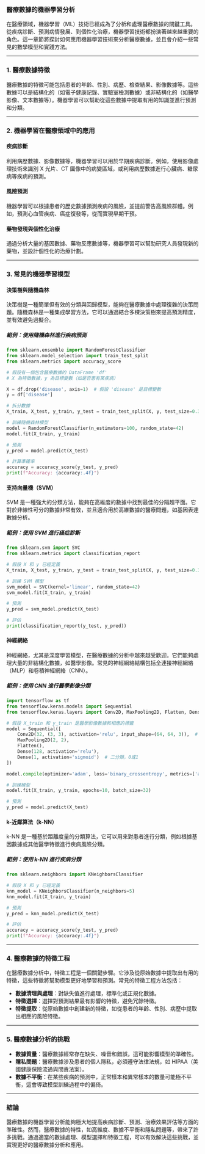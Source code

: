 ### **醫療數據的機器學習分析**

在醫療領域，機器學習（ML）技術已經成為了分析和處理醫療數據的關鍵工具。從疾病診斷、預測病情發展、到個性化治療，機器學習技術都扮演著越來越重要的角色。這一章節將探討如何應用機器學習技術來分析醫療數據，並且會介紹一些常見的數學模型和實踐方法。

---

### **1. 醫療數據特徵**

醫療數據的特徵可能包括患者的年齡、性別、病歷、檢查結果、影像數據等。這些數據可以是結構化的（如電子健康記錄、實驗室檢測數據）或非結構化的（如醫學影像、文本數據等）。機器學習可以幫助從這些數據中提取有用的知識並進行預測和分類。

---

### **2. 機器學習在醫療領域中的應用**

#### **疾病診斷**
利用病歷數據、影像數據等，機器學習可以用於早期疾病診斷。例如，使用影像處理技術來識別 X 光片、CT 圖像中的病變區域，或利用病歷數據進行心臟病、糖尿病等疾病的預測。

#### **風險預測**
機器學習可以根據患者的歷史數據預測疾病的風險，並提前警告高風險群體。例如，預測心血管疾病、癌症復發等，從而實現早期干預。

#### **藥物發現與個性化治療**
通過分析大量的基因數據、藥物反應數據等，機器學習可以幫助研究人員發現新的藥物，並設計個性化的治療計劃。

---

### **3. 常見的機器學習模型**

#### **決策樹與隨機森林**
決策樹是一種簡單但有效的分類與回歸模型，能夠在醫療數據中處理復雜的決策問題。隨機森林是一種集成學習方法，它可以通過結合多棵決策樹來提高預測精度，並有效避免過擬合。

##### **範例：使用隨機森林進行疾病預測**
```python
from sklearn.ensemble import RandomForestClassifier
from sklearn.model_selection import train_test_split
from sklearn.metrics import accuracy_score

# 假設有一個包含醫療數據的 DataFrame 'df'
# X 為特徵數據，y 為目標變數（如是否患有某疾病）

X = df.drop('disease', axis=1)  # 假設 'disease' 是目標變數
y = df['disease']

# 拆分數據
X_train, X_test, y_train, y_test = train_test_split(X, y, test_size=0.3, random_state=42)

# 訓練隨機森林模型
model = RandomForestClassifier(n_estimators=100, random_state=42)
model.fit(X_train, y_train)

# 預測
y_pred = model.predict(X_test)

# 計算準確率
accuracy = accuracy_score(y_test, y_pred)
print(f"Accuracy: {accuracy:.4f}")
```

#### **支持向量機（SVM）**
SVM 是一種強大的分類方法，能夠在高維度的數據中找到最佳的分隔超平面。它對於非線性可分的數據非常有效，並且適合用於高維數據的醫療問題，如基因表達數據分析。

##### **範例：使用 SVM 進行癌症診斷**
```python
from sklearn.svm import SVC
from sklearn.metrics import classification_report

# 假設 X 和 y 已經定義
X_train, X_test, y_train, y_test = train_test_split(X, y, test_size=0.3, random_state=42)

# 訓練 SVM 模型
svm_model = SVC(kernel='linear', random_state=42)
svm_model.fit(X_train, y_train)

# 預測
y_pred = svm_model.predict(X_test)

# 評估
print(classification_report(y_test, y_pred))
```

#### **神經網絡**
神經網絡，尤其是深度學習模型，在醫療數據的分析中越來越受歡迎。它們能夠處理大量的非結構化數據，如醫學影像。常見的神經網絡結構包括全連接神經網絡（MLP）和卷積神經網絡（CNN）。

##### **範例：使用 CNN 進行醫學影像分類**
```python
import tensorflow as tf
from tensorflow.keras.models import Sequential
from tensorflow.keras.layers import Conv2D, MaxPooling2D, Flatten, Dense

# 假設 X_train 和 y_train 是醫學影像數據和相應的標籤
model = Sequential([
    Conv2D(32, (3, 3), activation='relu', input_shape=(64, 64, 3)),  # 假設影像大小為64x64
    MaxPooling2D(2, 2),
    Flatten(),
    Dense(128, activation='relu'),
    Dense(1, activation='sigmoid')  # 二分類，0或1
])

model.compile(optimizer='adam', loss='binary_crossentropy', metrics=['accuracy'])

# 訓練模型
model.fit(X_train, y_train, epochs=10, batch_size=32)

# 預測
y_pred = model.predict(X_test)
```

#### **k-近鄰算法（k-NN）**
k-NN 是一種基於距離度量的分類算法，它可以用來對患者進行分類，例如根據基因數據或其他醫學特徵進行疾病風險分類。

##### **範例：使用 k-NN 進行疾病分類**
```python
from sklearn.neighbors import KNeighborsClassifier

# 假設 X 和 y 已經定義
knn_model = KNeighborsClassifier(n_neighbors=5)
knn_model.fit(X_train, y_train)

# 預測
y_pred = knn_model.predict(X_test)

# 評估
accuracy = accuracy_score(y_test, y_pred)
print(f"Accuracy: {accuracy:.4f}")
```

---

### **4. 醫療數據的特徵工程**

在醫療數據分析中，特徵工程是一個關鍵步驟。它涉及從原始數據中提取出有用的特徵，這些特徵將幫助模型更好地學習和預測。常見的特徵工程方法包括：

- **數據清理與處理**：對缺失值進行處理，標準化或正規化數據。
- **特徵選擇**：選擇對預測結果最有影響的特徵，避免冗餘特徵。
- **特徵提取**：從原始數據中創建新的特徵，如從患者的年齡、性別、病歷中提取出相應的風險特徵。

---

### **5. 醫療數據分析的挑戰**

- **數據質量**：醫療數據經常存在缺失、噪音和錯誤，這可能影響模型的準確性。
- **隱私問題**：醫療數據涉及患者的個人隱私，必須遵守法律法規，如 HIPAA（美國健康保險流通與問責法案）。
- **數據不平衡**：在某些疾病的預測中，正常樣本和異常樣本的數量可能極不平衡，這會導致模型訓練過程中的偏倚。

---

### **結論**

醫療數據的機器學習分析能夠極大地提高疾病診斷、預測、治療效果評估等方面的準確性。然而，醫療數據的特性，如高維度、數據不平衡和隱私問題等，帶來了許多挑戰。通過適當的數據處理、模型選擇和特徵工程，可以有效解決這些挑戰，並實現更好的醫療數據分析和應用。